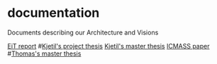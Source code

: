 # documentation
Documents describing our Architecture and Visions


[EiT report](https://folk.ntnu.no/edmundfo/msc2020-2021/eitdigtwin.pdf)
#[Kjetil's project thesis](https://github.com/user/repo/blob/branch/other_file.md)
[Kjetil's master thesis](https://folk.ntnu.no/edmundfo/msc2020-2021/vassteinMSc.pdf)
[ICMASS paper](https://iopscience.iop.org/article/10.1088/1757-899X/929/1/012032)
#[Thomas's master thesis](https://github.com/user/repo/blob/branch/other_file.md)